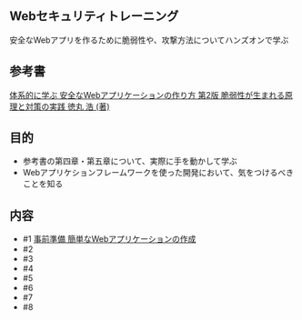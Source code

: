 ## Webセキュリティトレーニング

安全なWebアプリを作るために脆弱性や、攻撃方法についてハンズオンで学ぶ

## 参考書

[体系的に学ぶ 安全なWebアプリケーションの作り方 第2版 脆弱性が生まれる原理と対策の実践 徳丸 浩 (著)](https://www.amazon.co.jp/dp/4797393165)

## 目的

- 参考書の第四章・第五章について、実際に手を動かして学ぶ
- Webアプリケションフレームワークを使った開発において、気をつけるべきことを知る

## 内容


- #1 [事前準備 簡単なWebアプリケーションの作成](/docs/1.md)
- #2
- #3
- #4
- #5
- #6
- #7
- #8
